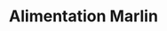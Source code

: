 ---
title: "Alimentation Marlin"
url: /dompierre-les-ormes/alimentation-marlin/
shop: Supermarkt
---